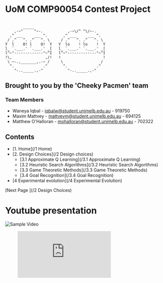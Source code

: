 # UoM COMP90054 Contest Project
```
        
        _____                 
    ,-~"     "~-.           ,-~\/^ ^\/~-.
  ,^ ___     ___ ^.       ,^ ___     ___ ^.
 / .^   ^. .^   ^. \     / .^   ^. .^   ^. \
Y  l    O! l    O!  Y   Y  lo    ! lo    !  Y
l_ `.___.' `.___.' _[   l_ `.___.' `.___.' _[
l^~"-------------"~^I   l^~"-------------"~^I
!\,               ,/!   !                   !
 \ ~-.,_______,.-~ /     \                 /
  ^.             .^       ^.             .^   
    "-.._____.,-"           "-.._____.,-"
```
## Brought to you by the 'Cheeky Pacmen' team

### Team Members

* Waneya Iqbal        - iqbalw@student.unimelb.edu.au     - 919750
* Maxim Mattvey       - mattveym@student.unimelb.edu.au   - 694125
* Matthew O'Halloran  - mohalloran@student.unimelb.edu.au - 702322

## Contents

- [1. Home](/1 Home)
- [2. Design Choices](/2 Design choices)
    - [3.1 Approximate Q Learning](/3.1 Approximate Q Learning)
    - [3.2 Heuristic Search Algorithms](/3.2 Heuristic Search Algorithms)
    - [3.3 Game Theoretic Methods](/3.3 Game Theoretic Methods)
    - [3.4 Goal Recognition](/3.4 Goal Recognition)
- [4 Experimental evolution](/4 Experimental Evolution)

[Next Page ](/2 Design Choices)

# Youtube presentation

![Sample Video](https://www.youtube.com/embed/enMumwvLAug)

<figure class="video_container">
  <iframe src="https://www.youtube.com/embed/enMumwvLAug" frameborder="0" allowfullscreen="true"> </iframe>
</figure>
